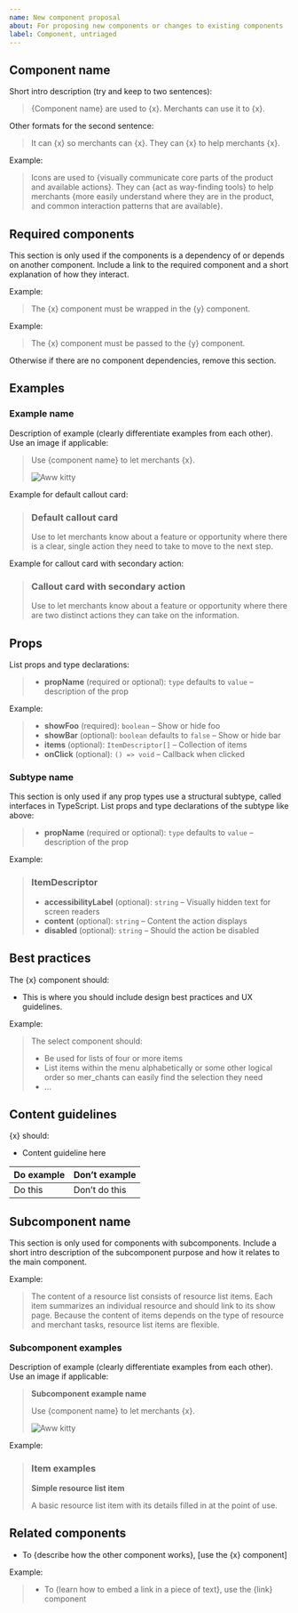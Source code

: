 ```yaml
---
name: New component proposal
about: For proposing new components or changes to existing components
label: Component, untriaged
---
```


## Component name

Short intro description (try and keep to two sentences):

> {Component name} are used to {x}. Merchants can use it to {x}.

Other formats for the second sentence:

> It can {x} so merchants can {x}.
> They can {x} to help merchants {x}.

Example:

> Icons are used to {visually communicate core parts of the product and available actions}. They can {act as way-finding tools} to help merchants {more easily understand where they are in the product, and common interaction patterns that are available}.

## Required components

This section is only used if the components is a dependency of or depends on another component. Include a link to the required component and a short explanation of how they interact.

Example:

> The {x} component must be wrapped in the {y} component.

Example:

> The {x} component must be passed to the {y} component.

Otherwise if there are no component dependencies, remove this section.

## Examples

### Example name

Description of example (clearly differentiate examples from each other). Use an image if applicable:

> Use {component name} to let merchants {x}.
>
> ![Aww kitty](https://placeimg.com/300/100/arch/grayscale)

Example for default callout card:

> ### Default callout card
>
> Use to let merchants know about a feature or opportunity where there is a clear, single action they need to take to move to the next step.

Example for callout card with secondary action:

> ### Callout card with secondary action
>
> Use to let merchants know about a feature or opportunity where there are two distinct actions they can take on the information.

## Props

List props and type declarations:

> - **propName** (required or optional): `type` defaults to `value` – description of the prop

Example:

> - **showFoo** (required): `boolean` – Show or hide foo
> - **showBar** (optional): `boolean` defaults to `false` – Show or hide bar
> - **items** (optional): `ItemDescriptor[]` – Collection of items
> - **onClick** (optional): `() => void` – Callback when clicked

### Subtype name

This section is only used if any prop types use a structural subtype, called interfaces in TypeScript. List props and type declarations of the subtype like above:

> - **propName** (required or optional): `type` defaults to `value` – description of the prop

Example:

> ### ItemDescriptor
>
> - **accessibilityLabel** (optional): `string` – Visually hidden text for screen readers
> - **content** (optional): `string` – Content the action displays
> - **disabled** (optional): `string` – Should the action be disabled

## Best practices

The {x} component should:

- This is where you should include design best practices and UX guidelines.

Example:

> The select component should:
>
> - Be used for lists of four or more items
> - List items within the menu alphabetically or some other logical order so mer_chants can easily find the selection they need
> - ...

## Content guidelines

{x} should:

- Content guideline here

| Do example | Don’t example |
| ---------- | ------------- |
| Do this    | Don’t do this |

## Subcomponent name

This section is only used for components with subcomponents. Include a short intro description of the subcomponent purpose and how it relates to the main component.

Example:

> The content of a resource list consists of resource list items. Each item summarizes an individual resource and should link to its show page.
> Because the content of items depends on the type of resource and merchant tasks, resource list items are flexible.

### Subcomponent examples

Description of example (clearly differentiate examples from each other). Use an image if applicable:

> **Subcomponent example name**
>
> Use {component name} to let merchants {x}.
>
> ![Aww kitty](https://placeimg.com/300/100/arch/grayscale)

Example:

> ### Item examples
>
> **Simple resource list item**
>
> A basic resource list item with its details filled in at the point of use.

## Related components

- To {describe how the other component works}, [use the {x} component]

Example:

> - To {learn how to embed a link in a piece of text}, use the {link} component
